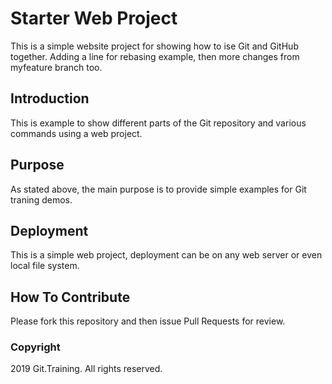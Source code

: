 # Starter Web Project

This is a simple website project for showing how to ise Git and GitHub together. Adding a line for rebasing example, then more changes from myfeature branch too.

## Introduction

This is example to show different parts of the Git repository and various
 commands using a web project.

## Purpose

As stated above, the main purpose is to provide
 simple examples for Git traning demos. 

## Deployment

This is a simple web project, deployment can be on
any web server or even local file system.

## How To Contribute

Please fork this repository and then issue Pull Requests for review.

### Copyright

2019 Git.Training. All rights reserved.
